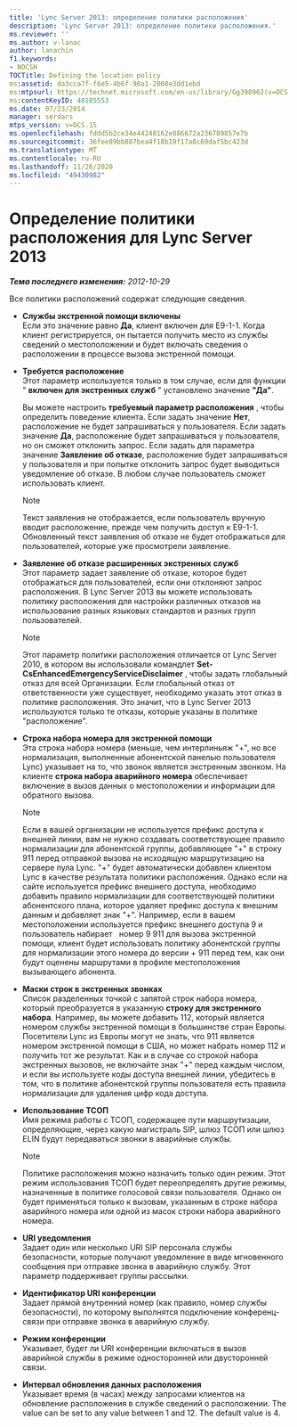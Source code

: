 ```yaml
---
title: 'Lync Server 2013: определение политики расположения'
description: 'Lync Server 2013: определение политики расположения.'
ms.reviewer: ''
ms.author: v-lanac
author: lanachin
f1.keywords:
- NOCSH
TOCTitle: Defining the location policy
ms:assetid: da3cca7f-f6e5-4b6f-90a1-2008e3dd1ebd
ms:mtpsurl: https://technet.microsoft.com/en-us/library/Gg398962(v=OCS.15)
ms:contentKeyID: 48185553
ms.date: 07/23/2014
manager: serdars
mtps_version: v=OCS.15
ms.openlocfilehash: fddd5b2ce34e44240162e886672a236789857e7b
ms.sourcegitcommit: 36fee89bb887bea4f18b19f17a8c69daf5bc423d
ms.translationtype: MT
ms.contentlocale: ru-RU
ms.lasthandoff: 11/26/2020
ms.locfileid: "49430982"
---
```

# <a name="defining-the-location-policy-for-lync-server-2013"></a>Определение политики расположения для Lync Server 2013

<div data-xmlns="http://www.w3.org/1999/xhtml">

<div class="topic" data-xmlns="http://www.w3.org/1999/xhtml" data-msxsl="urn:schemas-microsoft-com:xslt" data-cs="https://msdn.microsoft.com/">

<div data-asp="https://msdn2.microsoft.com/asp">



</div>

<div id="mainSection">

<div id="mainBody">

<span> </span>

_**Тема последнего изменения:** 2012-10-29_

Все политики расположений содержат следующие сведения.

  - **Службы экстренной помощи включены**  
    Если это значение равно **Да**, клиент включен для E9-1-1. Когда клиент регистрируется, он пытается получить место из службы сведений о местоположении и будет включать сведения о расположении в процессе вызова экстренной помощи.

<!-- end list -->

  - **Требуется расположение**  
    Этот параметр используется только в том случае, если для функции " **включен для экстренных служб** " установлено значение **"Да"**.
    
    Вы можете настроить **требуемый параметр расположения** , чтобы определить поведение клиента. Если задать значение **Нет**, расположение не будет запрашиваться у пользователя. Если задать значение **Да**, расположение будет запрашиваться у пользователя, но он сможет отклонить запрос. Если задать для параметра значение **Заявление об отказе**, расположение будет запрашиваться у пользователя и при попытке отклонить запрос будет выводиться уведомление об отказе. В любом случае пользователь сможет использовать клиент.
    
    <div>
    

    > [!NOTE]  
    > Текст заявления не отображается, если пользователь вручную вводит расположение, прежде чем получить доступ к E9-1-1. Обновленный текст заявления об отказе не будет отображаться для пользователей, которые уже просмотрели заявление. 

    
    </div>

<!-- end list -->

  - **Заявление об отказе расширенных экстренных служб**  
    Этот параметр задает заявление об отказе, которое будет отображаться для пользователей, если они отклоняют запрос расположения. В Lync Server 2013 вы можете использовать политику расположения для настройки различных отказов на использование разных языковых стандартов и разных групп пользователей.
    
    <div>
    

    > [!NOTE]  
    > Этот параметр политики расположения отличается от Lync Server 2010, в котором вы использовали командлет <STRONG>Set-CsEnhancedEmergencyServiceDisclaimer</STRONG> , чтобы задать глобальный отказ для всей Организации. Если глобальный отказ от ответственности уже существует, необходимо указать этот отказ в политике расположения. Это значит, что в Lync Server 2013 используются только те отказы, которые указаны в политике "расположение".

    
    </div>

<!-- end list -->

  - **Строка набора номера для экстренной помощи**  
    Эта строка набора номера (меньше, чем интерлиньяж "+", но все нормализация, выполненные абонентской панелью пользователя Lync) указывает на то, что звонок является экстренным звонком. На клиенте **строка набора аварийного номера** обеспечивает включение в вызов данных о местоположении и информации для обратного вызова.
    
    <div>
    

    > [!NOTE]  
    > Если в вашей организации не используется префикс доступа к внешней линии, вам не нужно создавать соответствующее правило нормализации для абонентской группы, добавляющее "+" в строку 911 перед отправкой вызова на исходящую маршрутизацию на сервере пула Lync. "+" будет автоматически добавлен клиентом Lync в качестве результата политики расположения. Однако если на сайте используется префикс внешнего доступа, необходимо добавить правило нормализации для соответствующей политики абонентского плана, которое удаляет префикс доступа к внешним данным и добавляет знак "+". Например, если в вашем местоположении используется префикс внешнего доступа 9 и пользователь набирает &nbsp; номер 9 911 для вызова экстренной помощи, клиент будет использовать политику абонентской группы для нормализации этого номера до версии + 911 перед тем, как они будут оценены маршрутами в профиле местоположения вызывающего абонента.

    
    </div>

<!-- end list -->

  - **Маски строк в экстренных звонках**  
    Список разделенных точкой с запятой строк набора номера, который преобразуется в указанную **строку для экстренного набора**. Например, вы можете добавить 112, который является номером службы экстренной помощи в большинстве стран Европы. Посетители Lync из Европы могут не знать, что 911 является номером экстренной помощи в США, но может набрать номер 112 и получить тот же результат. Как и в случае со строкой набора экстренных вызовов, не включайте знак "+" перед каждым числом, и если вы используете коды доступа внешней линии, убедитесь в том, что в политике абонентской группы пользователя есть правила нормализации для удаления цифр кода доступа.

<!-- end list -->

  - **Использование ТСОП**  
    Имя режима работы с ТСОП, содержащее пути маршрутизации, определяющие, через какую магистраль SIP, шлюз ТСОП или шлюз ELIN будут передаваться звонки в аварийные службы.
    
    <div>
    

    > [!NOTE]  
    > Политике расположения можно назначить только один режим. Этот режим использования ТСОП будет переопределять другие режимы, назначенные в политике голосовой связи пользователя. Однако он будет применяться только к вызовам, указанным в строке набора аварийного номера или одной из масок строки набора аварийного номера.

    
    </div>

<!-- end list -->

  - **URI уведомления**  
    Задает один или несколько URI SIP персонала службы безопасности, которые получают уведомление в виде мгновенного сообщения при отправке звонка в аварийную службу. Этот параметр поддерживает группы рассылки.

<!-- end list -->

  - **Идентификатор URI конференции**  
    Задает прямой внутренний номер (как правило, номер службы безопасности), по которому выполнятся подключение конференц-связи при отправке звонка в аварийную службу.  

<!-- end list -->

  - **Режим конференции**  
    Указывает, будет ли URI конференции включаться в вызов аварийной службы в режиме односторонней или двусторонней связи. 

<!-- end list -->

  - **Интервал обновления данных расположения**  
    Указывает время (в часах) между запросами клиентов на обновление расположения в службе сведений о расположении. The value can be set to any value between 1 and 12. The default value is 4.

</div>

<span> </span>

</div>

</div>

</div>

